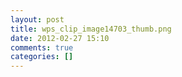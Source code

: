 ```yaml
---
layout: post
title: wps_clip_image14703_thumb.png
date: 2012-02-27 15:10
comments: true
categories: []
---
```


